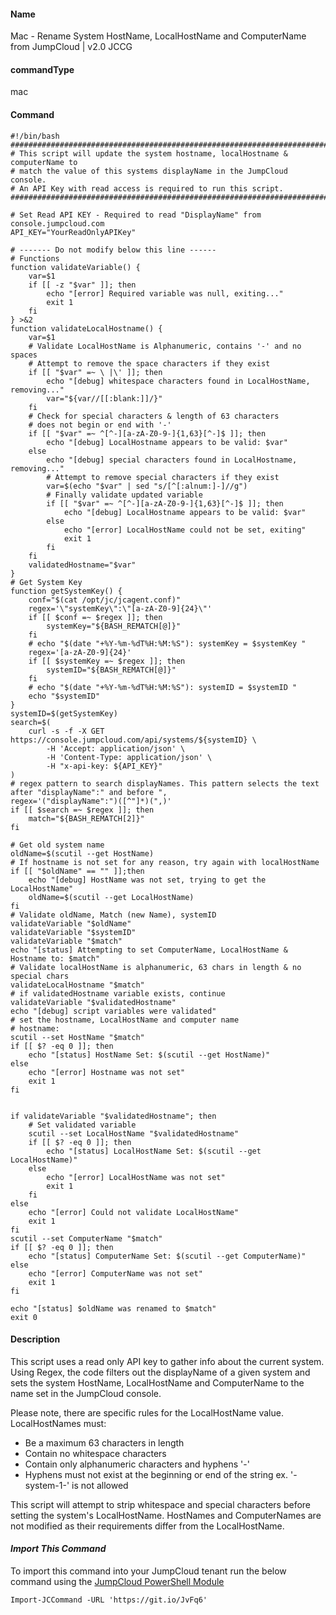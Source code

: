 #### Name

Mac - Rename System HostName, LocalHostName and ComputerName from JumpCloud | v2.0 JCCG

#### commandType

mac

#### Command

```
#!/bin/bash
################################################################################
# This script will update the system hostname, localHostname & computerName to
# match the value of this systems displayName in the JumpCloud console.
# An API Key with read access is required to run this script.
################################################################################

# Set Read API KEY - Required to read "DisplayName" from console.jumpcloud.com
API_KEY="YourReadOnlyAPIKey"

# ------- Do not modify below this line ------
# Functions
function validateVariable() {
    var=$1
    if [[ -z "$var" ]]; then
        echo "[error] Required variable was null, exiting..."
        exit 1
    fi
} >&2
function validateLocalHostname() {
    var=$1
    # Validate LocalHostName is Alphanumeric, contains '-' and no spaces
    # Attempt to remove the space characters if they exist
    if [[ "$var" =~ \ |\' ]]; then
        echo "[debug] whitespace characters found in LocalHostName, removing..."
        var="${var//[[:blank:]]/}"
    fi
    # Check for special characters & length of 63 characters
    # does not begin or end with '-'
    if [[ "$var" =~ ^[^-][a-zA-Z0-9-]{1,63}[^-]$ ]]; then
        echo "[debug] LocalHostname appears to be valid: $var"
    else
        echo "[debug] special characters found in LocalHostname, removing..."
        # Attempt to remove special characters if they exist
        var=$(echo "$var" | sed "s/[^[:alnum:]-]//g")
        # Finally validate updated variable
        if [[ "$var" =~ ^[^-][a-zA-Z0-9-]{1,63}[^-]$ ]]; then
            echo "[debug] LocalHostname appears to be valid: $var"
        else
            echo "[error] LocalHostName could not be set, exiting"
            exit 1
        fi
    fi
    validatedHostname="$var"
}
# Get System Key
function getSystemKey() {
    conf="$(cat /opt/jc/jcagent.conf)"
    regex='\"systemKey\":\"[a-zA-Z0-9]{24}\"'
    if [[ $conf =~ $regex ]]; then
        systemKey="${BASH_REMATCH[@]}"
    fi
    # echo "$(date "+%Y-%m-%dT%H:%M:%S"): systemKey = $systemKey "
    regex='[a-zA-Z0-9]{24}'
    if [[ $systemKey =~ $regex ]]; then
        systemID="${BASH_REMATCH[@]}"
    fi
    # echo "$(date "+%Y-%m-%dT%H:%M:%S"): systemID = $systemID "
    echo "$systemID"
}
systemID=$(getSystemKey)
search=$(
    curl -s -f -X GET https://console.jumpcloud.com/api/systems/${systemID} \
        -H 'Accept: application/json' \
        -H 'Content-Type: application/json' \
        -H "x-api-key: ${API_KEY}"
)
# regex pattern to search displayNames. This pattern selects the text after "displayName":" and before ",
regex='("displayName":")([^"]*)(",)'
if [[ $search =~ $regex ]]; then
    match="${BASH_REMATCH[2]}"
fi

# Get old system name
oldName=$(scutil --get HostName)
# If hostname is not set for any reason, try again with localHostName
if [[ "$oldName" == "" ]];then
    echo "[debug] HostName was not set, trying to get the LocalHostName"
    oldName=$(scutil --get LocalHostName)
fi
# Validate oldName, Match (new Name), systemID
validateVariable "$oldName"
validateVariable "$systemID"
validateVariable "$match"
echo "[status] Attempting to set ComputerName, LocalHostName & Hostname to: $match"
# Validate localHostName is alphanumeric, 63 chars in length & no special chars
validateLocalHostname "$match"
# if validatedHostname variable exists, continue
validateVariable "$validatedHostname"
echo "[debug] script variables were validated"
# set the hostname, LocalHostName and computer name
# hostname:
scutil --set HostName "$match"
if [[ $? -eq 0 ]]; then
    echo "[status] HostName Set: $(scutil --get HostName)"
else
    echo "[error] Hostname was not set"
    exit 1
fi


if validateVariable "$validatedHostname"; then
    # Set validated variable
    scutil --set LocalHostName "$validatedHostname"
    if [[ $? -eq 0 ]]; then
        echo "[status] LocalHostName Set: $(scutil --get LocalHostName)"
    else
        echo "[error] LocalHostName was not set"
        exit 1
    fi
else
    echo "[error] Could not validate LocalHostName"
    exit 1
fi
scutil --set ComputerName "$match"
if [[ $? -eq 0 ]]; then
    echo "[status] ComputerName Set: $(scutil --get ComputerName)"
else
    echo "[error] ComputerName was not set"
    exit 1
fi

echo "[status] $oldName was renamed to $match"
exit 0
```

#### Description

This script uses a read only API key to gather info about the current system. Using Regex, the code filters out the displayName of a given system and sets the system HostName, LocalHostName and ComputerName to the name set in the JumpCloud console.

Please note, there are specific rules for the LocalHostName value. LocalHostNames must:

* Be a maximum 63 characters in length
* Contain no whitespace characters
* Contain only alphanumeric characters and hyphens '-'
* Hyphens must not exist at the beginning or end of the string ex. '-system-1-' is not allowed

This script will attempt to strip whitespace and special characters before setting the system's LocalHostName. HostNames and ComputerNames are not modified as their requirements differ from the LocalHostName.

#### *Import This Command*

To import this command into your JumpCloud tenant run the below command using the [JumpCloud PowerShell Module](https://github.com/TheJumpCloud/support/wiki/Installing-the-JumpCloud-PowerShell-Module)

```
Import-JCCommand -URL 'https://git.io/JvFq6'
```
